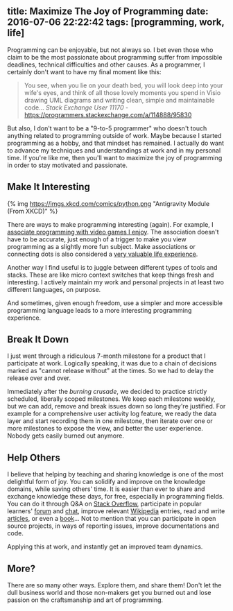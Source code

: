 title: Maximize The Joy of Programming
date: 2016-07-06 22:22:42
tags: [programming, work, life]
---
Programming can be enjoyable, but not always so. I bet even those who claim to be the most passionate about programming suffer from impossible deadlines, technical difficulties and other causes. As a programmer, I certainly don't want to have my final moment like this:

> You see, when you lie on your death bed, you will look deep into your wife's eyes, and think of all those lovely moments you spend in Visio drawing UML diagrams and writing clean, simple and maintainable code...
> _Stack Exchange User 11170_ - https://programmers.stackexchange.com/a/114888/95830

<!-- more -->

But also, I don't want to be a "9-to-5 programmer" who doesn't touch anything related to programming outside of work. Maybe because I started programming as a hobby, and that mindset has remained. I actually do want to advance my techniques and understandings at work and in my personal time. If you're like me, then you'll want to maximize the joy of programming in order to stay motivated and passionate.

## Make It Interesting

{% img https://imgs.xkcd.com/comics/python.png "Antigravity Module (From XKCD)" %}

There are ways to make programming interesting (again). For example, I [associate programming with video games I enjoy](https://runzhou.li/2013/08/27/lol-and-software-engineering/). The association doesn't have to be accurate, just enough of a trigger to make you view programming as a slightly more fun subject. Make associations or connecting dots is also considered a [very valuable life experience](https://www.youtube.com/watch?v=UF8uR6Z6KLc).

Another way I find useful is to juggle between different types of tools and stacks. These are like micro context switches that keep things fresh and interesting. I actively maintain my work and personal projects in at least two different languages, on purpose.

And sometimes, given enough freedom, use a simpler and more accessible programming language leads to a more interesting programming experience.

## Break It Down

I just went through a ridiculous 7-month milestone for a product that I participate at work. Logically speaking, it was due to a chain of decisions marked as "cannot release without" at the times. So we had to delay the release over and over.

Immediately after the _burning crusade_, we decided to practice strictly scheduled, liberally scoped milestones. We keep each milestone weekly, but we can add, remove and break issues down so long they're justified. For example for a comprehensive user activity log feature, we ready the data layer and start recording them in one milestone, then iterate over one or more milestones to expose the view, and better the user experience. Nobody gets easily burned out anymore.

## Help Others

I believe that helping by teaching and sharing knowledge is one of the most delightful form of joy. You can solidify and improve on the knowledge domains, while saving others' time. It is easier than ever to share and exchange knowledge these days, for free, especially in programming fields. You can do it through Q&A on [Stack Overflow](https://stackoverflow.com/), participate in popular learners' [forum](https://forum.freecodecamp.com/) and [chat](https://gitter.im/FreeCodeCamp), improve relevant [Wikipedia](https://www.wikipedia.org/) entries, read and write [articles](https://medium.freecodecamp.com/), or even a [book](https://github.com/getify/You-Dont-Know-JS)... Not to mention that you can participate in open source projects, in ways of reporting issues, improve documentations and code.

Applying this at work, and instantly get an improved team dynamics.

## More?

There are so many other ways. Explore them, and share them! Don't let the dull business world and those non-makers get you burned out and lose passion on the craftsmanship and art of programming.
